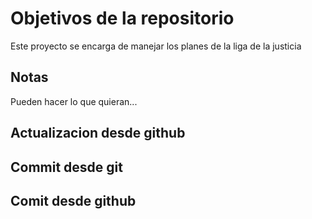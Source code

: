 # Objetivos de la repositorio

Este proyecto se encarga de manejar los planes de la liga de la justicia


## Notas
Pueden hacer lo que quieran...


## Actualizacion desde github

## Commit desde git

## Comit desde github
